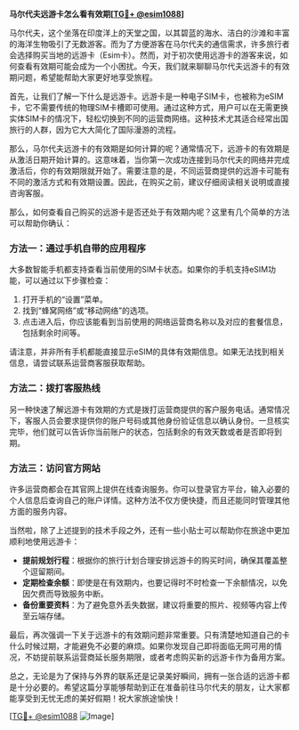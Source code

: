 **马尔代夫远游卡怎么看有效期[[TG💪+ @esim1088](https://t.me/s/esim1088)]**

马尔代夫，这个坐落在印度洋上的天堂之国，以其碧蓝的海水、洁白的沙滩和丰富的海洋生物吸引了无数游客。而为了方便游客在马尔代夫的通信需求，许多旅行者会选择购买当地的远游卡（Esim卡）。然而，对于初次使用远游卡的游客来说，如何查看有效期可能会成为一个小困扰。今天，我们就来聊聊马尔代夫远游卡的有效期问题，希望能帮助大家更好地享受旅程。

首先，让我们了解一下什么是远游卡。远游卡是一种电子SIM卡，也被称为eSIM卡，它不需要传统的物理SIM卡槽即可使用。通过这种方式，用户可以在无需更换实体SIM卡的情况下，轻松切换到不同的运营商网络。这种技术尤其适合经常出国旅行的人群，因为它大大简化了国际漫游的流程。

那么，马尔代夫远游卡的有效期是如何计算的呢？通常情况下，远游卡的有效期是从激活日期开始计算的。这意味着，当你第一次成功连接到马尔代夫的网络并完成激活后，你的有效期限就开始了。需要注意的是，不同运营商提供的远游卡可能有不同的激活方式和有效期设置。因此，在购买之前，建议仔细阅读相关说明或直接咨询客服。

那么，如何查看自己购买的远游卡是否还处于有效期内呢？这里有几个简单的方法可以帮助你确认：

### 方法一：通过手机自带的应用程序

大多数智能手机都支持查看当前使用的SIM卡状态。如果你的手机支持eSIM功能，可以通过以下步骤检查：

1. 打开手机的“设置”菜单。
2. 找到“蜂窝网络”或“移动网络”的选项。
3. 点击进入后，你应该能看到当前使用的网络运营商名称以及对应的套餐信息，包括剩余时间等。

请注意，并非所有手机都能直接显示eSIM的具体有效期信息。如果无法找到相关信息，请尝试联系运营商客服获取帮助。

### 方法二：拨打客服热线

另一种快速了解远游卡有效期的方式是拨打运营商提供的客户服务电话。通常情况下，客服人员会要求提供你的账户号码或其他身份验证信息以确认身份。一旦核实完毕，他们就可以告诉你当前账户的状态，包括剩余的有效天数或者是否即将到期。

### 方法三：访问官方网站

许多运营商都会在其官网上提供在线查询服务。你可以登录官方平台，输入必要的个人信息后查询自己的账户详情。这种方法不仅方便快捷，而且还能同时管理其他方面的服务内容。

当然啦，除了上述提到的技术手段之外，还有一些小贴士可以帮助你在旅途中更加顺利地使用远游卡：

- **提前规划行程**：根据你的旅行计划合理安排远游卡的购买时间，确保其覆盖整个逗留期间。
- **定期检查余额**：即使是在有效期内，也要记得时不时检查一下余额情况，以免因欠费而导致服务中断。
- **备份重要资料**：为了避免意外丢失数据，建议将重要的照片、视频等内容上传至云端存储。

最后，再次强调一下关于远游卡的有效期问题非常重要。只有清楚地知道自己的卡什么时候过期，才能避免不必要的麻烦。如果你发现自己即将面临无网可用的情况，不妨提前联系运营商延长服务期限，或者考虑购买新的远游卡作为备用方案。

总之，无论是为了保持与外界的联系还是记录美好瞬间，拥有一张合适的远游卡都是十分必要的。希望这篇分享能够帮助到正在准备前往马尔代夫的朋友，让大家都能享受到无忧无虑的美好假期！祝大家旅途愉快！

[[TG💪+ @esim1088](https://t.me/s/esim1088) ![Image](https://i.postimg.cc/4NQfJmqS/Snipaste-2025-05-13-00-14-12.png)]